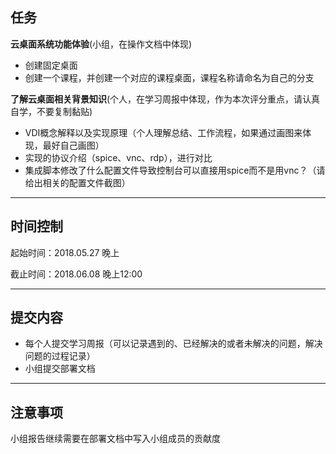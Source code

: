 ## 任务
**云桌面系统功能体验**(小组，在操作文档中体现)
- 创建固定桌面
- 创建一个课程，并创建一个对应的课程桌面，课程名称请命名为自己的分支

**了解云桌面相关背景知识**(个人，在学习周报中体现，作为本次评分重点，请认真自学，不要复制黏贴)
- VDI概念解释以及实现原理（个人理解总结、工作流程，如果通过画图来体现，最好自己画图）
- 实现的协议介绍（spice、vnc、rdp），进行对比
- 集成脚本修改了什么配置文件导致控制台可以直接用spice而不是用vnc？（请给出相关的配置文件截图）

---------

## 时间控制
起始时间：2018.05.27 晚上

截止时间：2018.06.08 晚上12:00

-------------

## 提交内容
- 每个人提交学习周报（可以记录遇到的、已经解决的或者未解决的问题，解决问题的过程记录）
- 小组提交部署文档

-------------

## 注意事项
小组报告继续需要在部署文档中写入小组成员的贡献度

